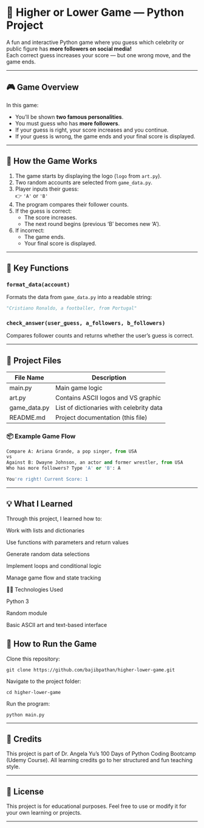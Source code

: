 # 🔼 Higher or Lower Game — Python Project

A fun and interactive Python game where you guess which celebrity or public figure has **more followers on social media!**  
Each correct guess increases your score — but one wrong move, and the game ends.

---

## 🎮 Game Overview

In this game:

- You’ll be shown **two famous personalities**.
- You must guess who has **more followers**.
- If your guess is right, your score increases and you continue.
- If your guess is wrong, the game ends and your final score is displayed.

---

## 🧩 How the Game Works

1. The game starts by displaying the logo (`logo` from `art.py`).
2. Two random accounts are selected from `game_data.py`.
3. Player inputs their guess:  
   👉 `'A'` or `'B'`
4. The program compares their follower counts.
5. If the guess is correct:
   - The score increases.
   - The next round begins (previous ‘B’ becomes new ‘A’).
6. If incorrect:
   - The game ends.
   - Your final score is displayed.

---

## 🧠 Key Functions

### `format_data(account)`

Formats the data from `game_data.py` into a readable string:

```python
"Cristiano Ronaldo, a footballer, from Portugal"
```

### `check_answer(user_guess, a_followers, b_followers)`

Compares follower counts and returns whether the user’s guess is correct.

---

## 🧰 Project Files

| File Name    | Description                              |
| ------------ | ---------------------------------------- |
| main.py      | Main game logic                          |
| art.py       | Contains ASCII logos and VS graphic      |
| game_data.py | List of dictionaries with celebrity data |
| README.md    | Project documentation (this file)        |

### 📦 Example Game Flow

```python
Compare A: Ariana Grande, a pop singer, from USA
vs
Against B: Dwayne Johnson, an actor and former wrestler, from USA
Who has more followers? Type 'A' or 'B': A

You're right! Current Score: 1
```

---

## 💡 What I Learned

Through this project, I learned how to:

Work with lists and dictionaries

Use functions with parameters and return values

Generate random data selections

Implement loops and conditional logic

Manage game flow and state tracking

🧑‍💻 Technologies Used

Python 3

Random module

Basic ASCII art and text-based interface

## 🚀 How to Run the Game

Clone this repository:

```
git clone https://github.com/bajibpathan/higher-lower-game.git
```

Navigate to the project folder:

```
cd higher-lower-game
```

Run the program:

```
python main.py
```

---

## 🙏 Credits

This project is part of
Dr. Angela Yu’s 100 Days of Python Coding Bootcamp (Udemy Course).
All learning credits go to her structured and fun teaching style.

---

## 📜 License

This project is for educational purposes. Feel free to use or modify it for your own learning or projects.

---
